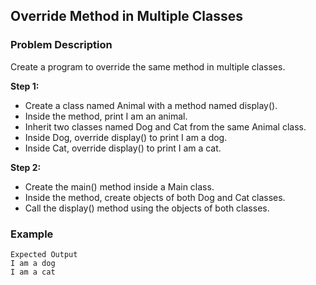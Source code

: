 ## Override Method in Multiple Classes

### Problem Description
Create a program to override the same method in multiple classes.

**Step 1:**

- Create a class named Animal with a method named display().
- Inside the method, print I am an animal.
- Inherit two classes named Dog and Cat from the same Animal class.
- Inside Dog, override display() to print I am a dog.
- Inside Cat, override display() to print I am a cat.

**Step 2:**

- Create the main() method inside a Main class.
- Inside the method, create objects of both Dog and Cat classes.
- Call the display() method using the objects of both classes.

### Example
    Expected Output
    I am a dog
    I am a cat